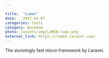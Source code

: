 ```yaml
---

title:  "Lumen"
date:   2017-03-07
categories: tools
category: Backend
photo: /assets/img/LUMEN-logo.png
external_link: https://lumen.laravel.com/
---
```

The stunningly fast micro-framework by Laravel.
